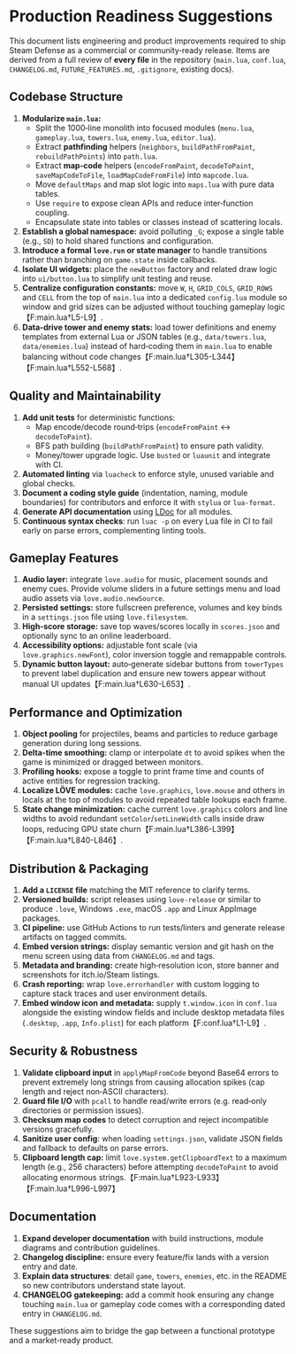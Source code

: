 # Production Readiness Suggestions

This document lists engineering and product improvements required to ship Steam
Defense as a commercial or community‑ready release. Items are derived from a
full review of **every file** in the repository (`main.lua`, `conf.lua`,
`CHANGELOG.md`, `FUTURE_FEATURES.md`, `.gitignore`, existing docs).

## Codebase Structure

1. **Modularize `main.lua`:**
   - Split the 1000‑line monolith into focused modules (`menu.lua`,
     `gameplay.lua`, `towers.lua`, `enemy.lua`, `editor.lua`).
   - Extract **pathfinding** helpers (`neighbors`, `buildPathFromPaint`,
     `rebuildPathPoints`) into `path.lua`.
   - Extract **map‑code** helpers (`encodeFromPaint`, `decodeToPaint`,
     `saveMapCodeToFile`, `loadMapCodeFromFile`) into `mapcode.lua`.
   - Move `defaultMaps` and map slot logic into `maps.lua` with pure data tables.
   - Use `require` to expose clean APIs and reduce inter‑function coupling.
   - Encapsulate state into tables or classes instead of scattering locals.
2. **Establish a global namespace:** avoid polluting `_G`; expose a single table
   (e.g., `SD`) to hold shared functions and configuration.
3. **Introduce a formal `love.run` or state manager** to handle transitions
   rather than branching on `game.state` inside callbacks.
4. **Isolate UI widgets:** place the `newButton` factory and related draw logic
   into `ui/button.lua` to simplify unit testing and reuse.
5. **Centralize configuration constants:** move `W`, `H`, `GRID_COLS`,
   `GRID_ROWS` and `CELL` from the top of `main.lua` into a dedicated
   `config.lua` module so window and grid sizes can be adjusted without
   touching gameplay logic【F:main.lua†L5-L9】.
6. **Data‑drive tower and enemy stats:** load tower definitions and enemy
   templates from external Lua or JSON tables (e.g., `data/towers.lua`,
   `data/enemies.lua`) instead of hard‑coding them in `main.lua` to enable
   balancing without code changes【F:main.lua†L305-L344】【F:main.lua†L552-L568】.

## Quality and Maintainability

1. **Add unit tests** for deterministic functions:
   - Map encode/decode round‑trips (`encodeFromPaint` ↔ `decodeToPaint`).
   - BFS path building (`buildPathFromPaint`) to ensure path validity.
   - Money/tower upgrade logic.
   Use `busted` or `luaunit` and integrate with CI.
2. **Automated linting** via `luacheck` to enforce style, unused variable and
   global checks.
3. **Document a coding style guide** (indentation, naming, module boundaries)
   for contributors and enforce it with `stylua` or `lua-format`.
4. **Generate API documentation** using [LDoc](https://stevedonovan.github.io/ldoc/) for all modules.
5. **Continuous syntax checks**: run `luac -p` on every Lua file in CI to fail
   early on parse errors, complementing linting tools.

## Gameplay Features

1. **Audio layer:** integrate `love.audio` for music, placement sounds and enemy
   cues. Provide volume sliders in a future settings menu and load audio assets
   via `love.audio.newSource`.
2. **Persisted settings:** store fullscreen preference, volumes and key binds in
   a `settings.json` file using `love.filesystem`.
3. **High‑score storage:** save top waves/scores locally in `scores.json` and
   optionally sync to an online leaderboard.
4. **Accessibility options:** adjustable font scale (via
   `love.graphics.newFont`), color inversion toggle and remappable controls.
5. **Dynamic button layout:** auto‑generate sidebar buttons from `towerTypes`
   to prevent label duplication and ensure new towers appear without manual UI
   updates【F:main.lua†L630-L653】.

## Performance and Optimization

1. **Object pooling** for projectiles, beams and particles to reduce garbage
   generation during long sessions.
2. **Delta‑time smoothing:** clamp or interpolate `dt` to avoid spikes when the
   game is minimized or dragged between monitors.
3. **Profiling hooks:** expose a toggle to print frame time and counts of active
   entities for regression tracking.
4. **Localize LÖVE modules:** cache `love.graphics`, `love.mouse` and others in
   locals at the top of modules to avoid repeated table lookups each frame.
5. **State change minimization:** cache current `love.graphics` colors and line
   widths to avoid redundant `setColor`/`setLineWidth` calls inside draw loops,
   reducing GPU state churn【F:main.lua†L386-L399】【F:main.lua†L840-L846】.

## Distribution & Packaging

1. **Add a `LICENSE` file** matching the MIT reference to clarify terms.
2. **Versioned builds:** script releases using `love-release` or similar to
   produce `.love`, Windows `.exe`, macOS `.app` and Linux AppImage packages.
3. **CI pipeline:** use GitHub Actions to run tests/linters and generate release
   artifacts on tagged commits.
4. **Embed version strings:** display semantic version and git hash on the menu
   screen using data from `CHANGELOG.md` and tags.
5. **Metadata and branding:** create high‑resolution icon, store banner and
   screenshots for itch.io/Steam listings.
6. **Crash reporting:** wrap `love.errorhandler` with custom logging to capture
   stack traces and user environment details.
7. **Embed window icon and metadata:** supply `t.window.icon` in `conf.lua`
   alongside the existing window fields and include desktop metadata files
   (`.desktop`, `.app`, `Info.plist`) for each platform【F:conf.lua†L1-L9】.

## Security & Robustness

1. **Validate clipboard input** in `applyMapFromCode` beyond Base64 errors to
   prevent extremely long strings from causing allocation spikes (cap length and
   reject non‑ASCII characters).
2. **Guard file I/O** with `pcall` to handle read/write errors (e.g. read‑only
   directories or permission issues).
3. **Checksum map codes** to detect corruption and reject incompatible versions
   gracefully.
4. **Sanitize user config**: when loading `settings.json`, validate JSON fields
   and fallback to defaults on parse errors.
5. **Clipboard length cap:** limit `love.system.getClipboardText` to a maximum
   length (e.g., 256 characters) before attempting `decodeToPaint` to avoid
   allocating enormous strings.【F:main.lua†L923-L933】【F:main.lua†L996-L997】

## Documentation

1. **Expand developer documentation** with build instructions, module diagrams
   and contribution guidelines.
2. **Changelog discipline:** ensure every feature/fix lands with a version entry
   and date.
3. **Explain data structures**: detail `game`, `towers`, `enemies`, etc. in the
   README so new contributors understand state layout.
4. **CHANGELOG gatekeeping:** add a commit hook ensuring any change touching
   `main.lua` or gameplay code comes with a corresponding dated entry in
   `CHANGELOG.md`.

These suggestions aim to bridge the gap between a functional prototype and a
market‑ready product.

